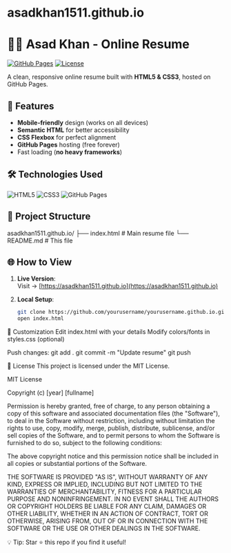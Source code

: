 # asadkhan1511.github.io
# 👨‍💻 Asad Khan - Online Resume

[![GitHub Pages](https://img.shields.io/badge/View-Live%20Resume-blue?style=for-the-badge&logo=github)](https://asadkhan1511.github.io)
[![License](https://img.shields.io/badge/License-MIT-green?style=for-the-badge)](LICENSE)

A clean, responsive online resume built with **HTML5 & CSS3**, hosted on GitHub Pages.

## 🚀 Features

- **Mobile-friendly** design (works on all devices)
- **Semantic HTML** for better accessibility
- **CSS Flexbox** for perfect alignment
- **GitHub Pages** hosting (free forever)
- Fast loading (**no heavy frameworks**)

## 🛠️ Technologies Used

![HTML5](https://img.shields.io/badge/HTML5-E34F26?style=flat&logo=html5&logoColor=white)
![CSS3](https://img.shields.io/badge/CSS3-1572B6?style=flat&logo=css3&logoColor=white)
![GitHub Pages](https://img.shields.io/badge/GitHub%20Pages-222222?style=flat&logo=github)

## 📂 Project Structure
asadkhan1511.github.io/
├── index.html # Main resume file
└── README.md # This file


## 🌐 How to View

1. **Live Version**:  
   Visit → [https://asadkhan1511.github.io](https://asadkhan1511.github.io)

2. **Local Setup**:
   ```bash
   git clone https://github.com/yourusername/yourusername.github.io.git
   open index.html

🔧 Customization
Edit index.html with your details
Modify colors/fonts in styles.css (optional)

Push changes:
git add .
git commit -m "Update resume"
git push

📜 License
This project is licensed under the MIT License.

MIT License

Copyright (c) [year] [fullname]

Permission is hereby granted, free of charge, to any person obtaining a copy
of this software and associated documentation files (the "Software"), to deal
in the Software without restriction, including without limitation the rights
to use, copy, modify, merge, publish, distribute, sublicense, and/or sell
copies of the Software, and to permit persons to whom the Software is
furnished to do so, subject to the following conditions:

The above copyright notice and this permission notice shall be included in all
copies or substantial portions of the Software.

THE SOFTWARE IS PROVIDED "AS IS", WITHOUT WARRANTY OF ANY KIND, EXPRESS OR
IMPLIED, INCLUDING BUT NOT LIMITED TO THE WARRANTIES OF MERCHANTABILITY,
FITNESS FOR A PARTICULAR PURPOSE AND NONINFRINGEMENT. IN NO EVENT SHALL THE
AUTHORS OR COPYRIGHT HOLDERS BE LIABLE FOR ANY CLAIM, DAMAGES OR OTHER
LIABILITY, WHETHER IN AN ACTION OF CONTRACT, TORT OR OTHERWISE, ARISING FROM,
OUT OF OR IN CONNECTION WITH THE SOFTWARE OR THE USE OR OTHER DEALINGS IN THE
SOFTWARE.



💡 Tip: Star ⭐ this repo if you find it useful!
